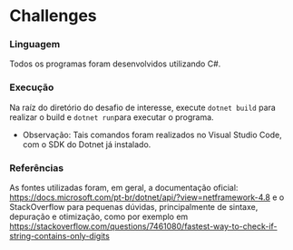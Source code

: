 # Challenges

### Linguagem

Todos os programas foram desenvolvidos utilizando C#.

### Execução

Na raíz do diretório do desafio de interesse, execute `dotnet build` para realizar o build e `dotnet run`para executar o programa.

- Observação: Tais comandos foram realizados no Visual Studio Code, com o SDK do Dotnet já instalado.

### Referências

As fontes utilizadas foram, em geral, a documentação oficial: https://docs.microsoft.com/pt-br/dotnet/api/?view=netframework-4.8 e o StackOverflow para pequenas dúvidas, principalmente de sintaxe, depuração e otimização, como por exemplo em https://stackoverflow.com/questions/7461080/fastest-way-to-check-if-string-contains-only-digits
